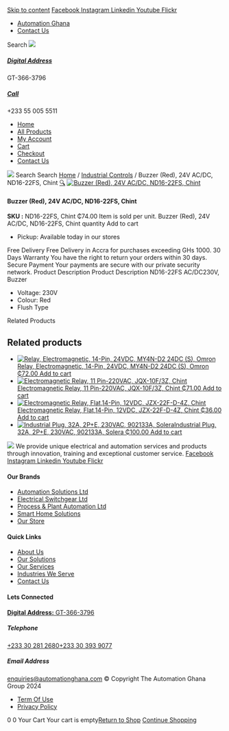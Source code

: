 [Skip to content](https://store.automationghana.com/product/buzzer-nd16-22fs-ac-dc-230v-r-chint/#content)
[ Facebook ](https://www.facebook.com/automationgh/) [ Instagram ](https://www.instagram.com/automationgh/) [ Linkedin ](https://www.linkedin.com/company/the-automation-ghana-limited/) [ Youtube ](https://www.youtube.com/channel/UCurrRDUSm5oIW39VXjn1u0w) [ Flickr ](https://www.flickr.com/photos/181794037@N07/)
  * [ Automation Ghana ](https://automationghana.com)
  * [ Contact Us ](https://store.automationghana.com/contact/)


Search
[ ![](https://store.automationghana.com/wp-content/uploads/2024/04/Website-TAGG-Logo-BLUE.png) ](https://store.automationghana.com/)
[ ](https://maps.app.goo.gl/m4xeaagWCNbLk4jM6)
#####  [ Digital Address ](https://maps.app.goo.gl/m4xeaagWCNbLk4jM6)
GT-366-3796 
[ ](tel:+233550055511)
#####  [ Call ](tel:+233550055511)
+233 55 005 5511 
  * [Home](https://store.automationghana.com/)
  * [All Products](https://store.automationghana.com/shop/)
  * [My Account](https://store.automationghana.com/my-account/)
  * [Cart](https://store.automationghana.com/cart/)
  * [Checkout](https://store.automationghana.com/checkout/)
  * [Contact Us](https://store.automationghana.com/contact/)


[![](https://store.automationghana.com/wp-content/uploads/2024/04/AutomationGhana_logo_white.png)](https://store.automationghana.com)
Search
Search
[Home](https://store.automationghana.com) / [Industrial Controls](https://store.automationghana.com/product-category/industrial-controls/) / Buzzer (Red), 24V AC/DC, ND16-22FS, Chint
[🔍](https://store.automationghana.com/product/buzzer-nd16-22fs-ac-dc-230v-r-chint/)
[![Buzzer \(Red\), 24V AC/DC, ND16-22FS, Chint](https://store.automationghana.com/wp-content/uploads/2020/04/BUZZER.jpg)](https://store.automationghana.com/wp-content/uploads/2020/04/BUZZER.jpg)
####  Buzzer (Red), 24V AC/DC, ND16-22FS, Chint 
**SKU :** ND16-22FS, Chint 
₵74.00
Item is sold per unit.
Buzzer (Red), 24V AC/DC, ND16-22FS, Chint quantity
Add to cart
  * Pickup: Available today in our stores


Free Delivery 
Free Delivery in Accra for purchases exceeding GHs 1000. 
30 Days Warranty 
You have the right to return your orders within 30 days. 
Secure Payment 
Your payments are secure with our private security network. 
Product Description
Product Description
ND16-22FS AC/DC230V, Buzzer 
  * Voltage: 230V
  * Colour: Red
  * Flush Type


Related Products 
## Related products
  * [![Relay, Electromagnetic, 14-Pin, 24VDC, MY4N-D2 24DC \(S\), Omron](https://store.automationghana.com/wp-content/uploads/2020/04/14-Pin-Relay-MY4N-D2-24DC-S-Omron.jpg)Relay, Electromagnetic, 14-Pin, 24VDC, MY4N-D2 24DC (S), Omron ₵72.00 ](https://store.automationghana.com/product/14-pin-relay-my4n-d2-24dc-s-omron/)
[Add to cart](https://store.automationghana.com/product/buzzer-nd16-22fs-ac-dc-230v-r-chint/?add-to-cart=1601)
  * [![Electromagnetic Relay, 11 Pin-220VAC, JQX-10F/3Z, Chint](https://store.automationghana.com/wp-content/uploads/2020/04/11-Pin-Relay-JQX-10F_3Z-220VAC-Chint-2-300x300.jpg)Electromagnetic Relay, 11 Pin-220VAC, JQX-10F/3Z, Chint ₵71.00 ](https://store.automationghana.com/product/11-pin-relay-jqx-10f-3z-220vac-chint/)
[Add to cart](https://store.automationghana.com/product/buzzer-nd16-22fs-ac-dc-230v-r-chint/?add-to-cart=1592)
  * [![Electromagnetic Relay, Flat,14-Pin, 12VDC, JZX-22F-D-4Z, Chint](https://store.automationghana.com/wp-content/uploads/2020/04/14-Pin-Relay-JZX-22F-D-4Z-24VDC-Chint-300x300.jpg)Electromagnetic Relay, Flat,14-Pin, 12VDC, JZX-22F-D-4Z, Chint ₵36.00 ](https://store.automationghana.com/product/14-pin-relay-jzx-22f-d-4z-12vdc-chint/)
[Add to cart](https://store.automationghana.com/product/buzzer-nd16-22fs-ac-dc-230v-r-chint/?add-to-cart=1595)
  * [![Industrial Plug, 32A, 2P+E, 230VAC, 902133A, Solera](https://store.automationghana.com/wp-content/uploads/2020/04/industrial-plug-3-pin-300x300.jpg)Industrial Plug, 32A, 2P+E, 230VAC, 902133A, Solera ₵100.00 ](https://store.automationghana.com/product/industrial-plug-902133a-solera/)
[Add to cart](https://store.automationghana.com/product/buzzer-nd16-22fs-ac-dc-230v-r-chint/?add-to-cart=1522)


![](https://store.automationghana.com/wp-content/uploads/2024/04/AutomationGhana_logo_white.png)
We provide unique electrical and automation services and products through innovation, training and exceptional customer service.
[ Facebook ](https://www.facebook.com/automationgh/) [ Instagram ](https://www.instagram.com/automationgh/) [ Linkedin ](https://www.linkedin.com/company/the-automation-ghana-limited/) [ Youtube ](https://www.youtube.com/channel/UCurrRDUSm5oIW39VXjn1u0w) [ Flickr ](https://www.flickr.com/photos/181794037@N07/)
#### Our Brands
  * [ Automation Solutions Ltd ](https://store.automationghana.com/product/buzzer-nd16-22fs-ac-dc-230v-r-chint/)
  * [ Electrical Switchgear Ltd ](https://store.automationghana.com/product/buzzer-nd16-22fs-ac-dc-230v-r-chint/)
  * [ Process & Plant Automation Ltd ](https://store.automationghana.com/product/buzzer-nd16-22fs-ac-dc-230v-r-chint/)
  * [ Smart Home Solutions ](https://store.automationghana.com/product/buzzer-nd16-22fs-ac-dc-230v-r-chint/)
  * [ Our Store ](https://store.automationghana.com/product/buzzer-nd16-22fs-ac-dc-230v-r-chint/)


#### Quick Links
  * [ About Us ](https://store.automationghana.com/product/buzzer-nd16-22fs-ac-dc-230v-r-chint/)
  * [ Our Solutions ](https://store.automationghana.com/product/buzzer-nd16-22fs-ac-dc-230v-r-chint/)
  * [ Our Services ](https://store.automationghana.com/product/buzzer-nd16-22fs-ac-dc-230v-r-chint/)
  * [ Industries We Serve ](https://store.automationghana.com/product/buzzer-nd16-22fs-ac-dc-230v-r-chint/)
  * [ Contact Us ](https://store.automationghana.com/product/buzzer-nd16-22fs-ac-dc-230v-r-chint/)


#### Lets Connected
[**Digital Address:** GT-366-3796](https://maps.app.goo.gl/m4xeaagWCNbLk4jM6)
#####  Telephone 
[ +233 30 281 2680](tel:+233302812680)[+233 30 393 9077](https://store.automationghana.com/product/buzzer-nd16-22fs-ac-dc-230v-r-chint/+233303939077)
#####  Email Address 
enquiries@automationghana.com 
© Copyright The Automation Ghana Group 2024
  * [ Term Of Use ](https://store.automationghana.com/product/buzzer-nd16-22fs-ac-dc-230v-r-chint/)
  * [ Privacy Policy ](https://store.automationghana.com/product/buzzer-nd16-22fs-ac-dc-230v-r-chint/)


0
0
Your Cart
Your cart is empty[Return to Shop](https://store.automationghana.com/shop/)
[Continue Shopping](https://store.automationghana.com/product/buzzer-nd16-22fs-ac-dc-230v-r-chint/)
